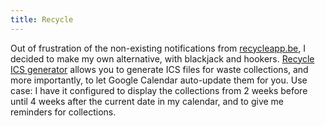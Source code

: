 ```yaml
---
title: Recycle
---
```


Out of frustration of the non-existing notifications from [recycleapp.be](https://recycleapp.be), I decided to make my own alternative, with blackjack and hookers.
[Recycle ICS generator](https://recycle.brechtserckx.be) allows you to generate ICS files for waste collections, and more importantly, to let Google Calendar auto-update them for you.
Use case: I have it configured to display the collections from 2 weeks before until 4 weeks after the current date in my calendar, and to give me reminders for collections.
